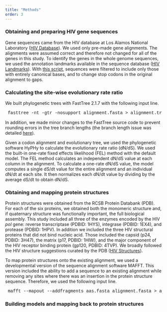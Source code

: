 ```yaml
---
title: "Methods"
order: 3
---
```


### Obtaining and preparing HIV gene sequences

Gene sequences came from the HIV database at Los Alamos National Laboratory ([HIV Database](http://www.hiv.lanl.gov/content/index)). We used only pre-made gene alignments. The alignments were assumed correct and therefore not changed for all of the genes in this study. To identify the genes in the whole genome sequences, we used the annotation landmarks available in the sequence database ([HIV Landmarks](http://www.hiv.lanl.gov/content/sequence/HIV/MAP/landmark.html)). With [this script](data/gp120/gp120_sequences/translate_dna_sequences.py), sequences were filtered to include only those with entirely canonical bases, and to change stop codons in the original alignment to gaps. 

### Calculating the site-wise evolutionary rate ratio

We built phylogenetic trees with FastTree 2.1.7 with the following input line.

<pre> <span style="font-family:Courier">fasttree -nt -gtr -nosupport alignment.fasta > alignment.tree</span> </pre>

In addition, we made minor changes to the FastTree source code to prevent rounding errors in the tree branch lengths (the branch length issue was detailed  [here](http://darlinglab.org/blog/2015/03/23/not-so-fast-fasttree.html)).

Given a codon alignment and evolutionary tree, we used the phylogenetic software HyPHy to calculate the evolutionary rate ratio (dN/dS). We used the built-in one-rate fixed effects likelihood (FEL) method with the default model. The FEL method calculates an independent dN/dS value at each column in the alignment. To calculate a one-rate dN/dS value, the model computes a single dS/dt value for the entire alignment and an individual dN/dt at each site. It then normalizes each dN/dt value by dividing by the average dS/dt to obtain dN/dS. 

### Obtaining and mapping protein structures

Protein structures were obtained from the RCSB Protein Databank (PDB). For each of the six proteins, we obtained both the monomeric structure and, if quaternary structure was functionally important, the full biological assembly. This study included all three of the enzymes encoded by the HIV *pol* gene: reverse transcriptase (PDBID: 1HYS), integrase (PDBID: 1EX4), and protease (PDBID: 1HPV). In addition we included the three HIV structural proteins that did not bind nucleic acid. Those included the capsid (p24, PDBID: 3H47), the matrix (p17, PDBID: 1HIW), and the major component of the HIV receptor binding protein (gp120, PDBID: 4TVP). We broadly followed the HIV structure suggestions curated by the PDB ([HIV Structures](http://www.rcsb.org/pdb/education_discussion/educational_resources/struct_bio_hiv_lores.pdf)).

To map protein structures onto the existing alignment, we used a developmental version of the sequence alignment software MAFFT. This version included the ability to add a sequence to an existing alignment while removing any sites where there was an insertion in the protein structure sequence. Therefore, we used the following input line.

<pre> <span style="font-family:Courier">mafft --mapout --addfragments aas.fasta alignment.fasta > added_alignment.fasta</span> </pre>

### Building models and mapping back to protein structures